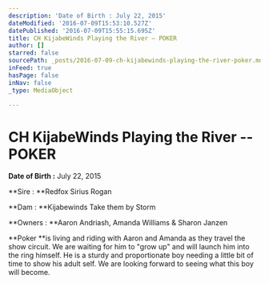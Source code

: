 ```yaml
---
description: 'Date of Birth : July 22, 2015'
dateModified: '2016-07-09T15:53:10.527Z'
datePublished: '2016-07-09T15:55:15.695Z'
title: CH KijabeWinds Playing the River – POKER
author: []
starred: false
sourcePath: _posts/2016-07-09-ch-kijabewinds-playing-the-river-poker.md
inFeed: true
hasPage: false
inNav: false
_type: MediaObject

---
```

# **CH KijabeWinds Playing the River -- POKER**

**Date of Birth :** July 22, 2015

**Sire : **Redfox Sirius Rogan

**Dam : **Kijabewinds Take them by Storm

**Owners : **Aaron Andriash, Amanda Williams & Sharon Janzen

**Poker **is living and riding with Aaron and Amanda as they travel the show circuit. We are waiting for him to "grow up" and will launch him into the ring himself. He is a sturdy and proportionate boy needing a little bit of time to show his adult self. We are looking forward to seeing what this boy will become.